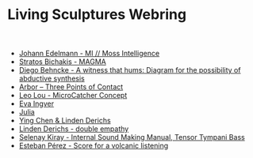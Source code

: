Living Sculptures Webring<br/><br/>
===

- [Johann Edelmann - MI   //   Moss Intelligence](https://edelmaan.github.io/mossi)
- [Stratos Bichakis - MAGMA](https://www.stratosbichakis.com/magma)
- [Diego Behncke - A witness that hums: Diagram for the possibility of abductive synthesis]()
- [Arbor – Three Points of Contact](https://www.derrekchow.com/three-points-of-contact)
- [Leo Lou - MicroCatcher Concept](https://leol0u.github.io/MicroCatcher-LL/)
- [Eva Ingver]()
- [Julia]()
- [Ying Chen & Linden Derichs]()
- [Linden Derichs - double empathy]()
- [Selenay Kiray - Internal Sound Making Manual, Tensor Tympani Bass](https://seloseloselo1.github.io/Tensor-Tympani-Bass/)
- [Esteban Pérez - Score for a volcanic listening](https://drive.google.com/file/d/1_TPWO7Qr_8dfDxbF1qNfYqHTZib6he-T/view?usp=drive_link)
<!-- ^^ add/update your link here in the same form: "- [text](url)" -->
